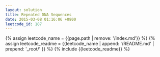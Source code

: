 ```yaml
---
layout: solution
title: Repeated DNA Sequences
date: 2015-03-08 01:16:06 +0800
leetcode_id: 187
---
```

{% assign leetcode_name = {{page.path | remove: '/index.md'}}  %}
{% assign leetcode_readme = {{leetcode_name | append: '/README.md' | prepend: '_root/' }}  %}
{% include {{leetcode_readme}} %}
